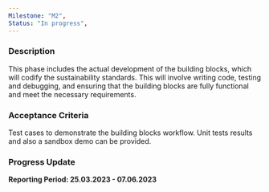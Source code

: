 ```yaml
---
Milestone: "M2",
Status: "In progress",
---
```

<!--lang:en--> 
### Description

This phase includes the actual development of the building blocks, which will codify the sustainability standards. This will involve writing code, testing and debugging, and ensuring that the building blocks are fully functional and meet the necessary requirements.

### Acceptance Criteria

Test cases to demonstrate the building blocks workflow. Unit tests results and also a sandbox demo can be provided.

### Progress Update

**Reporting Period: 25.03.2023 - 07.06.2023**
